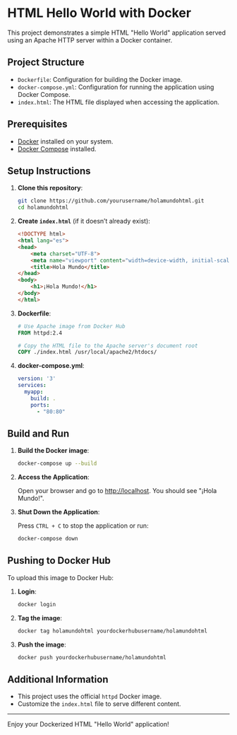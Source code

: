 
# HTML Hello World with Docker

This project demonstrates a simple HTML "Hello World" application served using an Apache HTTP server within a Docker container.

## Project Structure

- `Dockerfile`: Configuration for building the Docker image.
- `docker-compose.yml`: Configuration for running the application using Docker Compose.
- `index.html`: The HTML file displayed when accessing the application.

## Prerequisites

- [Docker](https://www.docker.com/get-started) installed on your system.
- [Docker Compose](https://docs.docker.com/compose/install/) installed.

## Setup Instructions

1. **Clone this repository**:

    ```bash
    git clone https://github.com/yourusername/holamundohtml.git
    cd holamundohtml
    ```

2. **Create `index.html`** (if it doesn’t already exist):

    ```html
    <!DOCTYPE html>
    <html lang="es">
    <head>
        <meta charset="UTF-8">
        <meta name="viewport" content="width=device-width, initial-scale=1.0">
        <title>Hola Mundo</title>
    </head>
    <body>
        <h1>¡Hola Mundo!</h1>
    </body>
    </html>
    ```

3. **Dockerfile**:

    ```dockerfile
    # Use Apache image from Docker Hub
    FROM httpd:2.4

    # Copy the HTML file to the Apache server's document root
    COPY ./index.html /usr/local/apache2/htdocs/
    ```

4. **docker-compose.yml**:

    ```yaml
    version: '3'
    services:
      myapp:
        build: .
        ports:
          - "80:80"
    ```

## Build and Run

1. **Build the Docker image**:

    ```bash
    docker-compose up --build
    ```

2. **Access the Application**:

   Open your browser and go to [http://localhost](http://localhost). You should see "¡Hola Mundo!".

3. **Shut Down the Application**:

    Press `CTRL + C` to stop the application or run:

    ```bash
    docker-compose down
    ```

## Pushing to Docker Hub

To upload this image to Docker Hub:

1. **Login**:

    ```bash
    docker login
    ```

2. **Tag the image**:

    ```bash
    docker tag holamundohtml yourdockerhubusername/holamundohtml
    ```

3. **Push the image**:

    ```bash
    docker push yourdockerhubusername/holamundohtml
    ```

## Additional Information

- This project uses the official `httpd` Docker image.
- Customize the `index.html` file to serve different content.

---

Enjoy your Dockerized HTML "Hello World" application!
